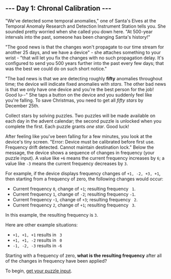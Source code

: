 ## --- Day 1: Chronal Calibration ---

"We've detected some temporal anomalies," one of Santa's Elves at the Temporal
Anomaly Research and Detection Instrument Station tells you. She sounded pretty
worried when she called you down here. "At 500-year intervals into the past,
someone has been changing Santa's history!"

"The good news is that the changes won't propagate to our time stream for
another 25 days, and we have a device" - she attaches something to your wrist -
"that will let you fix the changes with no such propagation delay. It's
configured to send you 500 years further into the past every few days; that was
the best we could do on such short notice."

"The bad news is that we are detecting roughly **fifty** anomalies throughout
time; the device will indicate fixed anomalies with _stars_. The other bad news
is that we only have one device and you're the best person for the job! Good
lu--" She taps a button on the device and you suddenly feel like you're
falling. To save Christmas, you need to get all _fifty stars_ by December 25th.

Collect stars by solving puzzles. Two puzzles will be made available on each
day in the advent calendar; the second puzzle is unlocked when you complete the
first. Each puzzle grants _one star_. Good luck!

After feeling like you've been falling for a few minutes, you look at the
device's tiny screen. "Error: Device must be calibrated before first use.
Frequency drift detected. Cannot maintain destination lock." Below the message,
the device shows a sequence of changes in frequency (your puzzle input). A
value like `+6` means the current frequency increases by `6`; a value like `-3`
means the current frequency decreases by `3`.

For example, if the device displays frequency changes of `+1, -2, +3, +1`, then
starting from a frequency of zero, the following changes would occur:

- Current frequency  `0`, change of `+1`; resulting frequency ` 1`.
- Current frequency  `1`, change of `-2`; resulting frequency `-1`.
- Current frequency -`1`, change of `+3`; resulting frequency ` 2`.
- Current frequency  `2`, change of `+1`; resulting frequency ` 3`.

In this example, the resulting frequency is `3`.

Here are other example situations:

- `+1, +1, +1` results in ` 3`
- `+1, +1, -2` results in ` 0`
- `-1, -2, -3` results in `-6`

Starting with a frequency of zero, **what is the resulting frequency** after
all of the changes in frequency have been applied?

To begin, [get your puzzle input](input.txt).
